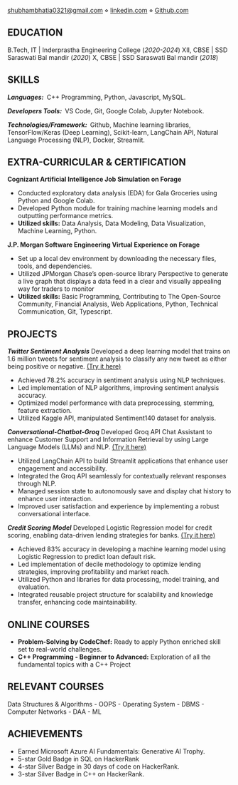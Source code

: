 [shubhambhatia0321@gmail.com](shubhambhatia2103@gmail.com) ⋄ [linkedin.com](https://www.linkedin.com/in/shubhambhatia2103/) ⋄ [Github.com](https://github.com/shubhambhatia2103)



## EDUCATION

B.Tech, IT | Inderprastha Engineering College (_2020-2024_)
XII, CBSE | SSD Saraswati Bal mandir (_2020_)
X, CBSE | SSD Saraswati Bal mandir (_2018_)

## SKILLS

***Languages:***&ensp;C++ Programming, Python, Javascript, MySQL.

***Developers Tools:***&ensp;VS Code, Git, Google Colab, Jupyter Notebook.

***Technologies/Framework:***&ensp;Github, Machine learning libraries, TensorFlow/Keras (Deep Learning),  Scikit-learn, LangChain API, Natural Language Processing (NLP), Docker, Streamlit.

## EXTRA-CURRICULAR & CERTIFICATION

**Cognizant Artificial Intelligence Job Simulation on Forage**

- Conducted exploratory data analysis (EDA) for Gala Groceries using Python and Google Colab.
- Developed Python module for training machine learning models and outputting performance metrics.
- **Utilized skills:** Data Analysis, Data Modeling, Data Visualization, Machine Learning, Python.

**J.P. Morgan Software Engineering Virtual Experience on Forage**

- Set up a local dev environment by downloading the necessary files, tools, and dependencies.
- Utilized JPMorgan Chase’s open-source library Perspective to generate a live graph that displays a data feed in a clear and visually appealing way for traders to monitor
- **Utilized skills:** Basic Programming, Contributing to The Open-Source Community, Financial Analysis, Web Applications, Python, Technical Communication, Git, Typescript.


## PROJECTS

***Twitter Sentiment Analysis*** Developed a deep learning model that trains on 1.6 million tweets for sentiment analysis to classify any new tweet as either being positive or negative. [(Try it here)](https://github.com/shubhambhatia2103/Twitter-Sentiment-Analysis)
- Achieved 78.2% accuracy in sentiment analysis using NLP techniques.
- Led implementation of NLP algorithms, improving sentiment analysis accuracy.
- Optimized model performance with data preprocessing, stemming, feature extraction.
- Utilized Kaggle API, manipulated Sentiment140 dataset for analysis.

***Conversational-Chatbot-Groq*** Developed Groq API Chat Assistant to enhance Customer Support and Information Retrieval by using Large Language Models (LLMs) and NLP. [(Try it here)](https://github.com/shubhambhatia2103/conversational-chatbot-groq)
- Utilized LangChain API to build Streamlit applications that enhance user engagement and accessibility.
- Integrated the Groq API seamlessly for contextually relevant responses through NLP.
- Managed session state to autonomously save and display chat history to enhance user interaction.
- Improved user satisfaction and experience by implementing a robust conversational interface.

***Credit Scoring Model*** Developed Logistic Regression model for credit scoring, enabling data-driven lending strategies for banks. [(Try it here)](https://github.com/shubhambhatia2103/Credit-Scoring-Model)
- Achieved 83% accuracy in developing a machine learning model using Logistic Regression to predict loan default risk.
- Led implementation of decile methodology to optimize lending strategies, improving profitability and market reach.
- Utilized Python and libraries for data processing, model training, and evaluation.
- Integrated reusable project structure for scalability and knowledge transfer, enhancing code maintainability.

## ONLINE COURSES

- **Problem-Solving by CodeChef:** Ready to apply Python enriched skill set to real-world challenges.
- **C++ Programming - Beginner to Advanced:** Exploration of all the fundamental topics with a C++ Project


## RELEVANT COURSES

Data Structures & Algorithms - OOPS - Operating System - DBMS - Computer Networks - DAA - ML


## ACHIEVEMENTS

- Earned Microsoft Azure AI Fundamentals: Generative AI Trophy.
- 5-star Gold Badge in SQL on HackerRank
- 4-star Silver Badge in 30 days of code on HackerRank.
- 3-star Silver Badge in C++ on HackerRank.

